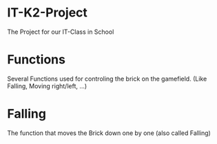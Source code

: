 # IT-K2-Project
The Project for our IT-Class in School

# Functions
Several Functions used for controling the brick on the gamefield.
  (Like Falling, Moving right/left, ...)

# Falling
The function that moves the Brick down one by one (also called Falling)
